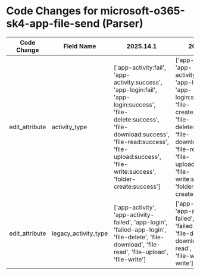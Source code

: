 # Code Changes for microsoft-o365-sk4-app-file-send (Parser)

| Code Change | Field Name | 2025.14.1 | 2025.15.1 |
|-------------|------------|-----------|------------|
| edit_attribute | activity_type | ['app-activity:fail', 'app-activity:success', 'app-login:fail', 'app-login:success', 'file-delete:success', 'file-download:success', 'file-read:success', 'file-upload:success', 'file-write:success', 'folder-create:success'] | ['app-activity:fail', 'app-activity:success', 'app-login:fail', 'app-login:success', 'file-create:success', 'file-delete:success', 'file-download:success', 'file-read:success', 'file-upload:success', 'file-write:success', 'folder-create:success'] |
| edit_attribute | legacy_activity_type | ['app-activity', 'app-activity-failed', 'app-login', 'failed-app-login', 'file-delete', 'file-download', 'file-read', 'file-upload', 'file-write'] | ['app-activity', 'app-activity-failed', 'app-login', 'failed-app-login', 'file-delete', 'file-download', 'file-read', 'file-upload', 'file-write', 'usb-write'] |